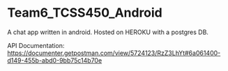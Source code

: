 # Team6_TCSS450_Android
A chat app written in android. Hosted on HEROKU with a postgres DB.

API Documentation: https://documenter.getpostman.com/view/5724123/RzZ3LhYt#6a061400-d149-455b-abd0-9bb75c14b70e
